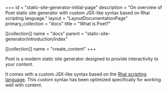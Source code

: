 +++
id = "static-site-generator-initial-page"
description = "On overview of Poet static site generator with custom JSX-like syntax based on Rhai scripting language."
layout = "LayoutDocumentationPage"
primary_collection = "docs"
title = "What is Poet?"

[[collection]]
name = "docs"
parent = "static-site-generator/introduction/index"

[[collection]]
name = "create_content"
+++

Poet is a modern static site generator designed to provide interactivity to your content. 

It comes with a custom JSX-like syntax based on the [Rhai scripting language](https://rhai.rs/). This custom syntax has been optimized specifically for working well with content.
